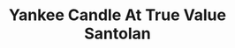 ---
title: "Yankee Candle At True Value Santolan"
url: /san-juan/yankee-candle-at-true-value-santolan/
shop: Warenhaus
---